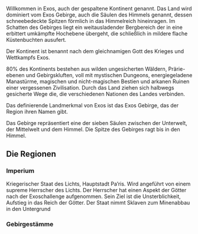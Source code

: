
Willkommen in Exos, auch der gespaltene Kontinent genannt. Das Land wird dominiert vom Exos Gebirge, auch die Säulen des Himmels genannt, dessen schneebedeckte Spitzen förmlich in das Himmelreich hineinragen. Im Schatten des Gebirges liegt ein weitausladender Bergbereich der in eine erbittert umkämpfte Hochebene übergeht, die schließlich in mildere flache Küstenbuchten ausufert.

Der Kontinent ist benannt nach dem gleichnamigen Gott des Krieges und Wettkampfs Exos.

80% des Kontinents bestehen aus wilden ungesicherten Wäldern, Prärie-ebenen und Gebirgskluften, voll mit mystischen Dungeons, energiegeladene Manastürme, magischen und nicht-magischen Bestien und arkanen Ruinen einer vergessenen Zivilisation. Durch das Land ziehen sich halbwegs gesicherte Wege die, die verschiedenen Nationen des Landes verbinden.

  

Das definierende Landmerkmal von Exos ist das Exos Gebirge, das der Region ihren Namen gibt.

Das Gebirge repräsentiert eine der sieben Säulen zwischen der Unterwelt, der Mittelwelt und dem Himmel. Die Spitze des Gebirges ragt bis in den Himmel.

  

## Die Regionen

### Imperium

Kriegerischer Staat des Lichts, Hauptstadt Pa’ris. Wird angeführt von einem supreme Herrscher des Lichts. Der Herrscher hat einen Aspekt der Götter nach der Exoschallenge aufgenommen. Sein Ziel ist die Unsterblichkeit,  Aufstieg in das Reich der Götter. Der Staat nimmt Sklaven zum Minenabbau in den Untergrund

### Gebirgestämme